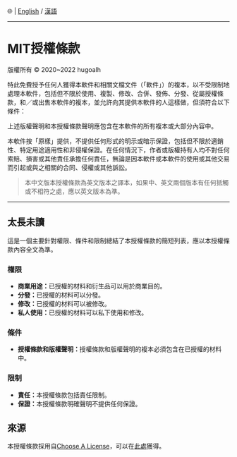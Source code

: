 🌐 | [English](./LICENSE.md) / [漢語](./LICENSE-ZH.md)

---

# MIT授權條款

版權所有 © 2020\~2022 hugoalh

特此免費授予任何人獲得本軟件和相關文檔文件（「軟件」）的複本，以不受限制地處理本軟件，包括但不限於使用、複製、修改、合併、發佈、分發、從屬授權條款，和／或出售本軟件的複本，並允許向其提供本軟件的人這樣做，但須符合以下條件：

上述版權聲明和本授權條款聲明應包含在本軟件的所有複本或大部分內容中。

本軟件按「原樣」提供，不提供任何形式的明示或暗示保證，包括但不限於適銷性、特定用途適用性和非侵權保證。在任何情況下，作者或版權持有人均不對任何索賠、損害或其他責任承擔任何責任，無論是因本軟件或本軟件的使用或其他交易而引起或與之相關的合同、侵權或其他訴訟。

> 本中文版本授權條款為英文版本之譯本，如果中、英文兩個版本有任何抵觸或不相符之處，應以英文版本為準。

---

## 太長未讀

這是一個主要針對權限、條件和限制總結了本授權條款的簡短列表，應以本授權條款內容全文為準。

### 權限

- <b>商業用途：</b>已授權的材料和衍生品可以用於商業目的。
- <b>分發：</b>已授權的材料可以分發。
- <b>修改：</b>已授權的材料可以被修改。
- <b>私人使用：</b>已授權的材料可以私下使用和修改。

### 條件

- <b>授權條款和版權聲明：</b>授權條款和版權聲明的複本必須包含在已授權的材料中。

### 限制

- <b>責任：</b>本授權條款包括責任限制。
- <b>保證：</b>本授權條款明確聲明不提供任何保證。

## 來源

本授權條款採用自[Choose A License](https://choosealicense.com/)，可以在[此處](https://choosealicense.com/licenses/mit)獲得。
